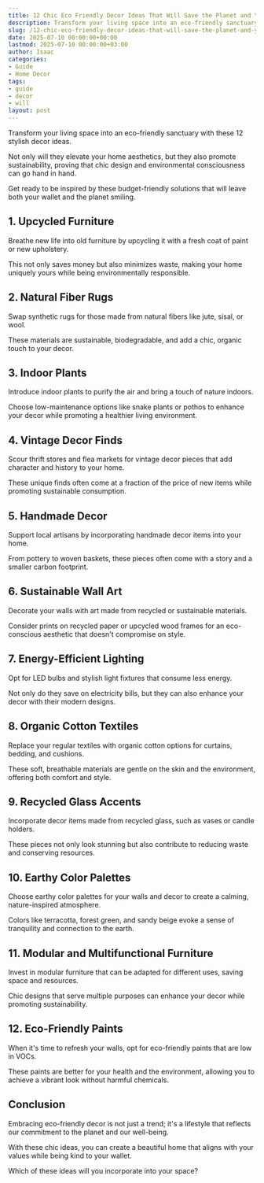 ```yaml
---
title: 12 Chic Eco Friendly Decor Ideas That Will Save the Planet and Your Wallet
description: Transform your living space into an eco-friendly sanctuary with these 12 stylish decor ideas. Not only will they elevate your home aesthetics, but they also...
slug: /12-chic-eco-friendly-decor-ideas-that-will-save-the-planet-and-your-wallet/
date: 2025-07-10 00:00:00+00:00
lastmod: 2025-07-10 00:00:00+03:00
author: Isaac
categories:
- Guide
- Home Decor
tags:
- guide
- decor
- will
layout: post
---
```

Transform your living space into an eco-friendly sanctuary with these 12 stylish decor ideas.

Not only will they elevate your home aesthetics, but they also promote sustainability, proving that chic design and environmental consciousness can go hand in hand.

Get ready to be inspired by these budget-friendly solutions that will leave both your wallet and the planet smiling.
## 1. Upcycled Furniture

Breathe new life into old furniture by upcycling it with a fresh coat of paint or new upholstery.

This not only saves money but also minimizes waste, making your home uniquely yours while being environmentally responsible.
## 2. Natural Fiber Rugs

Swap synthetic rugs for those made from natural fibers like jute, sisal, or wool.

These materials are sustainable, biodegradable, and add a chic, organic touch to your decor.
## 3. Indoor Plants

Introduce indoor plants to purify the air and bring a touch of nature indoors.

Choose low-maintenance options like snake plants or pothos to enhance your decor while promoting a healthier living environment.
## 4. Vintage Decor Finds

Scour thrift stores and flea markets for vintage decor pieces that add character and history to your home.

These unique finds often come at a fraction of the price of new items while promoting sustainable consumption.
## 5. Handmade Decor

Support local artisans by incorporating handmade decor items into your home.

From pottery to woven baskets, these pieces often come with a story and a smaller carbon footprint.
## 6. Sustainable Wall Art

Decorate your walls with art made from recycled or sustainable materials.

Consider prints on recycled paper or upcycled wood frames for an eco-conscious aesthetic that doesn't compromise on style.
## 7. Energy-Efficient Lighting

Opt for LED bulbs and stylish light fixtures that consume less energy.

Not only do they save on electricity bills, but they can also enhance your decor with their modern designs.
## 8. Organic Cotton Textiles

Replace your regular textiles with organic cotton options for curtains, bedding, and cushions.

These soft, breathable materials are gentle on the skin and the environment, offering both comfort and style.
## 9. Recycled Glass Accents

Incorporate decor items made from recycled glass, such as vases or candle holders.

These pieces not only look stunning but also contribute to reducing waste and conserving resources.
## 10. Earthy Color Palettes

Choose earthy color palettes for your walls and decor to create a calming, nature-inspired atmosphere.

Colors like terracotta, forest green, and sandy beige evoke a sense of tranquility and connection to the earth.
## 11. Modular and Multifunctional Furniture

Invest in modular furniture that can be adapted for different uses, saving space and resources.

Chic designs that serve multiple purposes can enhance your decor while promoting sustainability.
## 12. Eco-Friendly Paints

When it's time to refresh your walls, opt for eco-friendly paints that are low in VOCs.

These paints are better for your health and the environment, allowing you to achieve a vibrant look without harmful chemicals.
## Conclusion

Embracing eco-friendly decor is not just a trend; it's a lifestyle that reflects our commitment to the planet and our well-being.

With these chic ideas, you can create a beautiful home that aligns with your values while being kind to your wallet.

Which of these ideas will you incorporate into your space?
